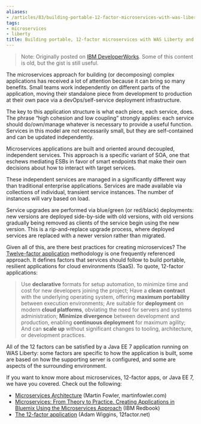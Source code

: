 ```yaml
---
aliases:
- /articles/83/building-portable-12-factor-microservices-with-was-liberty-and-bluemix
tags:
- microservices
- liberty
title: Building portable, 12-factor microservices with WAS Liberty and Bluemix
---
```


> Note: Originally posted on [IBM DeveloperWorks](https://developer.ibm.com/wasdev/blog/2015/08/12/building-portable-12-factor-microservices-with-was-liberty-and-bluemix/). Some of this content is old, but the gist is still useful.

The microservices approach for building (or decomposing) complex applications has received a lot of attention because it can bring so many benefits. Small teams work independently on different parts of the application, moving their standalone piece from development to production at their own pace via a devOps/self-service deployment infrastructure.

The key to this application structure is what each piece, each service, does. The phrase “high cohesion and low coupling” strongly applies: each service should do/own/manage whatever is necessary to provide a useful function. Services in this model are not necessarily small, but they are self-contained and can be updated independently.

Microservices applications are built and oriented around decoupled, independent services. This approach is a specific variant of SOA, one that eschews mediating ESBs in favor of smart endpoints that make their own decisions about how to interact with target services.

These independent services are managed in a significantly different way than traditional enterprise applications. Services are made available via collections of individual, transient service instances. The number of instances will vary based on load.

Service upgrades are performed via blue/green (or red/black) deployments: new versions are deployed side-by-side with old versions, with old versions gradually being removed as clients of the service begin using the new version. This is a rip-and-replace upgrade process, where deployed services are replaced with a newer version rather than migrated.

Given all of this, are there best practices for creating microservices? The [Twelve-factor application](https://12factor.net/) methodology is one frequently referenced approach. It defines factors that services should follow to build portable, resilient applications for cloud environments (SaaS). To quote, 12-factor applications:

> Use **declarative** formats for setup automation, to minimize time and cost for new developers joining the project;
> Have a **clean contract** with the underlying operating system, offering **maximum portability** between execution environments;
> Are suitable for **deployment** on modern **cloud platforms**, obviating the need for servers and systems administration;
> **Minimize divergence** between development and production, enabling **continuous deployment** for maximum agility;
> And can **scale up** without significant changes to tooling, architecture, or development practices.

All of the 12 factors can be satisfied by a Java EE 7 application running on WAS Liberty: some factors are specific to how the application is built, some are based on how the supporting server is configured, and some are aspects of the surrounding environment. 

If you want to know more about microservices, 12-factor apps, or Java EE 7, we have you covered. Check out the following:

* [Microservices Architecture](https://martinfowler.com/articles/microservices.html) (Martin Fowler, martinfowler.com)
* [Microservices: From Theory to Practice. Creating Applications in Bluemix Using the Microservices Approach](https://www.redbooks.ibm.com/redpieces/abstracts/sg248275.html?Open) (IBM Redbook)
* [The 12-factor application](https://12factor.net/) (Adam Wiggins, 12factor.net)